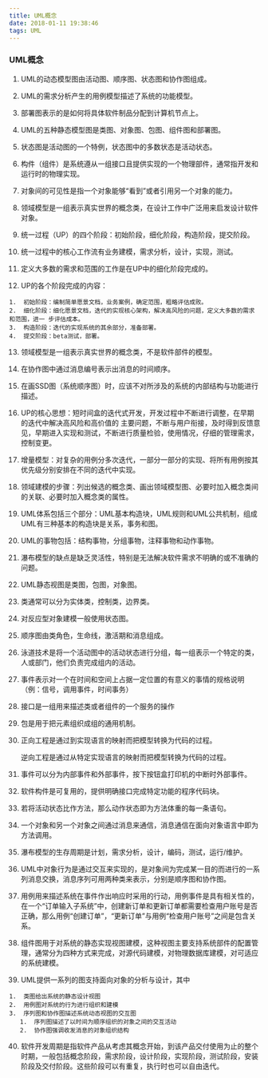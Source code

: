 ```yaml
---
title: UML概念
date: 2018-01-11 19:38:46
tags: UML
---
```


### UML概念



1.  UML的动态模型图由活动图、顺序图、状态图和协作图组成。

2.  UML的需求分析产生的用例模型描述了系统的功能模型。

3.  部署图表示的是如何将具体软件制品分配到计算机节点上。

4.  UML的五种静态模型图是类图、对象图、包图、组件图和部署图。

   <!--more-->

5.  状态图是活动图的一个特例，状态图中的多数状态是活动状态。

6.  构件（组件）是系统遵从一组接口且提供实现的一个物理部件，通常指开发和运行时的物理实现。

7.  对象间的可见性是指一个对象能够“看到”或者引用另一个对象的能力。

8.  领域模型是一组表示真实世界的概念类，在设计工作中广泛用来启发设计软件对象。

9.  统一过程（UP）的四个阶段：初始阶段，细化阶段，构造阶段，提交阶段。

10.  统一过程中的核心工作流有业务建模，需求分析，设计，实现，测试。

11.  定义大多数的需求和范围的工作是在UP中的细化阶段完成的。

12.  UP的各个阶段完成的内容：

    1.  初始阶段：编制简单愿景文档，业务案例，确定范围，粗略评估成败。
    2.  细化阶段：细化愿景文档，迭代的实现核心架构，解决高风险的问题，定义大多数的需求和范围，进一 步评估成本。
    3.  构造阶段：迭代的实现系统的其余部分，准备部署。
    4.  提交阶段：beta测试，部署。

13.  领域模型是一组表示真实世界的概念类，不是软件部件的模型。

14.  在协作图中通过消息编号表示出消息的时间顺序。

15.  在画SSD图（系统顺序图）时，应该不对所涉及的系统的内部结构与功能进行描述。

16.  UP的核心思想：短时间盒的迭代式开发，开发过程中不断进行调整，在早期的迭代中解决高风险和高价值的 主要问题，不断与用户衔接，及时得到反馈意见，早期进入实现和测试，不断进行质量检验，使用情况，仔细的管理需求，控制变更。

17.  增量模型：对复杂的用例分多次迭代，一部分一部分的实现、将所有用例按其优先级分别安排在不同的迭代中实现。

18.  领域建模的步骤：列出候选的概念类、画出领域模型图、必要时加入概念类间的关联、必要时加入概念类的属性。

19.  UML体系包括三个部分：UML基本构造块，UML规则和UML公共机制，组成UML有三种基本的构造块是关系，事务和图。

20.  UML的事物包括：结构事物，分组事物，注释事物和动作事物。

21.  瀑布模型的缺点是缺乏灵活性，特别是无法解决软件需求不明确的或不准确的问题。

22.  UML静态视图是类图，包图，对象图。

23.  类通常可以分为实体类，控制类，边界类。

24.  对反应型对象建模一般使用状态图。

25.  顺序图由类角色，生命线，激活期和消息组成。

26.  泳道技术是将一个活动图中的活动状态进行分组，每一组表示一个特定的类，人或部门，他们负责完成组内的活动。

27.  事件表示对一个在时间和空间上占据一定位置的有意义的事情的规格说明（例：信号，调用事件，时间事务）

28.  接口是一组用来描述类或者组件的一个服务的操作

29.  包是用于把元素组织成组的通用机制。

30.  正向工程是通过到实现语言的映射而把模型转换为代码的过程。

     逆向工程是通过从特定实现语言的映射而把模型转换为代码的过程。

31.  事件可以分为内部事件和外部事件，按下按钮盒打印机的中断时外部事件。

32.  软件构件是可复用的，提供明确接口完成特定功能的程序代码块。

33.  若将活动状态比作方法，那么动作状态即为方法体重的每一条语句。

34.  一个对象和另一个对象之间通过消息来通信，消息通信在面向对象语言中即为方法调用。

35.  瀑布模型的生存周期是计划，需求分析，设计，编码，测试，运行/维护。

36.  UML中对象行为是通过交互来实现的，是对象间为完成某一目的而进行的一系列消息交换，消息序列可用两种类来表示，分别是顺序图和协作图。

37.  用例用来描述系统在事件作出响应时采用的行动，用例事件是具有相关性的，在一个“订单输入子系统”中，创建新订单和更新订单都需要检查用户账号是否正确，那么用例“创建订单”，“更新订单”与用例“检查用户账号”之间是包含关系。

38.  组件图用于对系统的静态实现视图建模，这种视图主要支持系统部件的配置管理，通常分为四种方式来完成，对源代码建模，对物理数据库建模，对可适应的系统建模。

39.  UML提供一系列的图支持面向对象的分析与设计，其中

    1.  类图给出系统的静态设计视图
    2.  用例图对系统的行为进行组织和建模
    3.  序列图和协作图描述系统动态视图的交互图
       1.  序列图描述了以时间为顺序组织的对象之间的交互活动
       2.  协作图强调收发消息的对象组织结构

40.  软件开发周期是指软件产品从考虑其概念开始，到该产品交付使用为止的整个时期，一般包括概念阶段，需求阶段，设计阶段，实现阶段，测试阶段，安装阶段及交付阶段。这些阶段可以有重复，执行时也可以自由迭代。